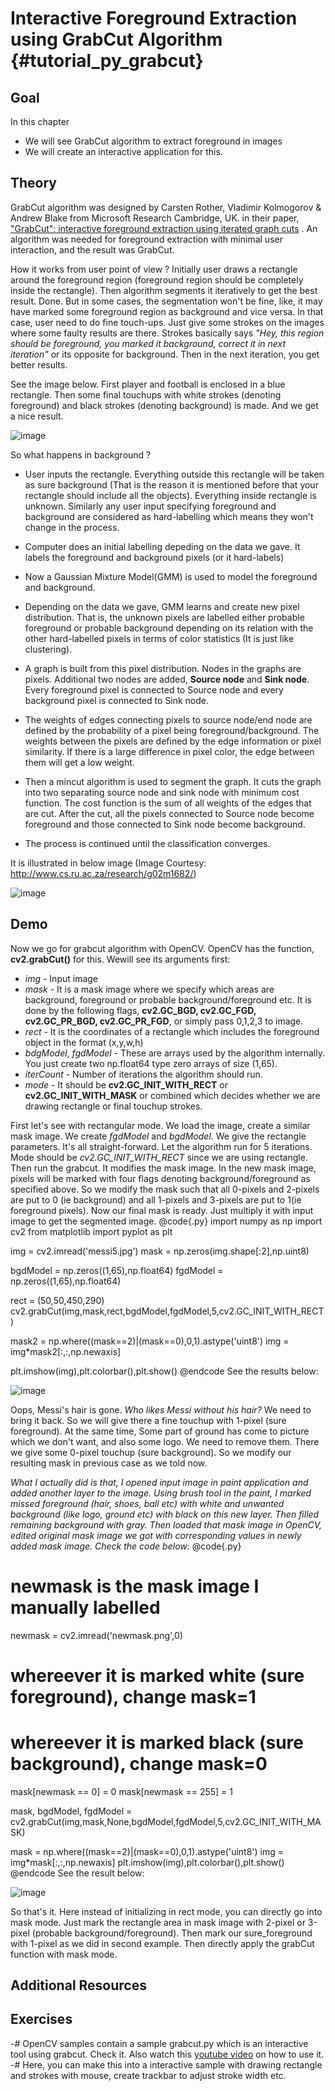Interactive Foreground Extraction using GrabCut Algorithm {#tutorial_py_grabcut}
=========================================================

Goal
----

In this chapter
-   We will see GrabCut algorithm to extract foreground in images
-   We will create an interactive application for this.

Theory
------

GrabCut algorithm was designed by Carsten Rother, Vladimir Kolmogorov & Andrew Blake from Microsoft Research Cambridge, UK. in their paper, ["GrabCut": interactive foreground extraction using iterated graph cuts](http://dl.acm.org/citation.cfm?id=1015720) . An algorithm was needed for foreground extraction with minimal user interaction, and the result was GrabCut.

How it works from user point of view ? Initially user draws a rectangle around the foreground region (foreground region should be completely inside the rectangle). Then algorithm segments it iteratively to get the best result. Done. But in some cases, the segmentation won't be fine, like, it may have marked some foreground region as background and vice versa. In that case, user need to do fine touch-ups. Just give some strokes on the images where some faulty results are there. Strokes basically says *"Hey, this region should be foreground, you marked it background, correct it in next iteration"* or its opposite for background. Then in the next iteration, you get better results.

See the image below. First player and football is enclosed in a blue rectangle. Then some final touchups with white strokes (denoting foreground) and black strokes (denoting background) is made.
And we get a nice result.

![image](images/grabcut_output1.jpg)

So what happens in background ?

-   User inputs the rectangle. Everything outside this rectangle will be taken as sure background   (That is the reason it is mentioned before that your rectangle should include all the objects). Everything inside rectangle is unknown. Similarly any user input specifying foreground and background are considered as hard-labelling which means they won't change in the process.

-   Computer does an initial labelling depeding on the data we gave. It labels the foreground and background pixels (or it hard-labels)

-   Now a Gaussian Mixture Model(GMM) is used to model the foreground and background.

-   Depending on the data we gave, GMM learns and create new pixel distribution. That is, the unknown pixels are labelled either probable foreground or probable background depending on its relation with the other hard-labelled pixels in terms of color statistics (It is just like clustering).

-   A graph is built from this pixel distribution. Nodes in the graphs are pixels. Additional two nodes are added, **Source node** and **Sink node**. Every foreground pixel is connected to Source node and every background pixel is connected to Sink node.

-   The weights of edges connecting pixels to source node/end node are defined by the probability of a pixel being foreground/background. The weights between the pixels are defined by the edge information or pixel similarity. If there is a large difference in pixel color, the edge between them will get a low weight.

-   Then a mincut algorithm is used to segment the graph. It cuts the graph into two separating source node and sink node with minimum cost function. The cost function is the sum of all weights of the edges that are cut. After the cut, all the pixels connected to Source node become foreground and those connected to Sink node become background.

-   The process is continued until the classification converges.

It is illustrated in below image (Image Courtesy: <http://www.cs.ru.ac.za/research/g02m1682/>)

![image](images/grabcut_scheme.jpg)

Demo
----

Now we go for grabcut algorithm with OpenCV. OpenCV has the function, **cv2.grabCut()** for this. Wewill see its arguments first:

-   *img* - Input image
-   *mask* - It is a mask image where we specify which areas are background, foreground or probable background/foreground etc. It is done by the following flags, **cv2.GC_BGD, cv2.GC_FGD, cv2.GC_PR_BGD, cv2.GC_PR_FGD**, or simply pass 0,1,2,3 to image.
-   *rect* - It is the coordinates of a rectangle which includes the foreground object in the format (x,y,w,h)
-   *bdgModel*, *fgdModel* - These are arrays used by the algorithm internally. You just create two np.float64 type zero arrays of size (1,65).
-   *iterCount* - Number of iterations the algorithm should run.
-   *mode* - It should be **cv2.GC_INIT_WITH_RECT** or **cv2.GC_INIT_WITH_MASK** or combined which decides whether we are drawing rectangle or final touchup strokes.

First let's see with rectangular mode. We load the image, create a similar mask image. We create *fgdModel* and *bgdModel*. We give the rectangle parameters. It's all straight-forward. Let the algorithm run for 5 iterations. Mode should be *cv2.GC_INIT_WITH_RECT* since we are using rectangle. Then run the grabcut. It modifies the mask image. In the new mask image, pixels will be marked with four flags denoting background/foreground as specified above. So we modify the mask such that all 0-pixels and 2-pixels are put to 0 (ie background) and all 1-pixels and 3-pixels are put to 1(ie foreground pixels). Now our final mask is ready. Just multiply it with input image to get the segmented image.
@code{.py}
import numpy as np
import cv2
from matplotlib import pyplot as plt

img = cv2.imread('messi5.jpg')
mask = np.zeros(img.shape[:2],np.uint8)

bgdModel = np.zeros((1,65),np.float64)
fgdModel = np.zeros((1,65),np.float64)

rect = (50,50,450,290)
cv2.grabCut(img,mask,rect,bgdModel,fgdModel,5,cv2.GC_INIT_WITH_RECT)

mask2 = np.where((mask==2)|(mask==0),0,1).astype('uint8')
img = img*mask2[:,:,np.newaxis]

plt.imshow(img),plt.colorbar(),plt.show()
@endcode
See the results below:

![image](images/grabcut_rect.jpg)

Oops, Messi's hair is gone. *Who likes Messi without his hair?* We need to bring it back. So we will give there a fine touchup with 1-pixel (sure foreground). At the same time, Some part of ground has come to picture which we don't want, and also some logo. We need to remove them. There we give some 0-pixel touchup (sure background). So we modify our resulting mask in previous case as we told now.

*What I actually did is that, I opened input image in paint application and added another layer to the image. Using brush tool in the paint, I marked missed foreground (hair, shoes, ball etc) with white and unwanted background (like logo, ground etc) with black on this new layer. Then filled remaining background with gray. Then loaded that mask image in OpenCV, edited original mask image we got with corresponding values in newly added mask image. Check the code below:*
@code{.py}
# newmask is the mask image I manually labelled
newmask = cv2.imread('newmask.png',0)

# whereever it is marked white (sure foreground), change mask=1
# whereever it is marked black (sure background), change mask=0
mask[newmask == 0] = 0
mask[newmask == 255] = 1

mask, bgdModel, fgdModel = cv2.grabCut(img,mask,None,bgdModel,fgdModel,5,cv2.GC_INIT_WITH_MASK)

mask = np.where((mask==2)|(mask==0),0,1).astype('uint8')
img = img*mask[:,:,np.newaxis]
plt.imshow(img),plt.colorbar(),plt.show()
@endcode
See the result below:

![image](images/grabcut_mask.jpg)

So that's it. Here instead of initializing in rect mode, you can directly go into mask mode. Just mark the rectangle area in mask image with 2-pixel or 3-pixel (probable background/foreground). Then mark our sure_foreground with 1-pixel as we did in second example. Then directly apply the grabCut function with mask mode.

Additional Resources
--------------------

Exercises
---------

-#  OpenCV samples contain a sample grabcut.py which is an interactive tool using grabcut. Check it. Also watch this [youtube video](http://www.youtube.com/watch?v=kAwxLTDDAwU) on how to use it.
-#  Here, you can make this into a interactive sample with drawing rectangle and strokes with mouse, create trackbar to adjust stroke width etc.
